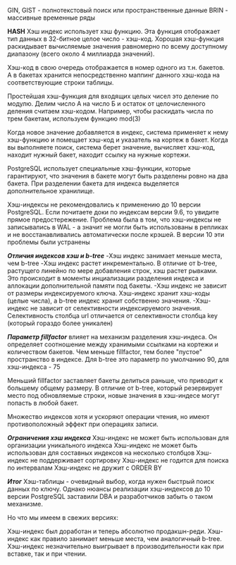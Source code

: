 GIN, GIST - полнотекстовый поиск или пространственные данные
BRIN - массивные временные ряды

**HASH**
Хэш индекс использует хэш функцию. Эта функция отображает тип данных в 32-битное целое число - хэш-код. Хорошая хэш-функция раскидывает вычисляемые значения равномерно по всему доступному диапазону (всего около 4 миллиарда значений).

Хэш-код в свою очередь отображается в номер одного из т.н. бакетов. А в бакетах хранится непосредственно маппинг данного хэш-кода на соответствующие строки таблицы.

Простейшая хэш-функция для входящих целых чисел это деление по модулю. Делим число А на число Б и остаток от целочисленного деления считаем хэш-кодом. Например, чтобы раскидать числа по трем бакетам, используем функцию mod(3)

Когда новое значение добавляется в индекс, система применяет к нему хэш-функцию и помещает хэш-код и указатель на кортеж в бакет.
Когда вы выполняете поиск, система берет значение, вычисляет хэш-код, находит нужный бакет, находит ссылку на нужные кортежи.

PostgreSQL использует специальные хэш-функции, которые гарантируют, что значения в бакете могут быть разделены ровно на два бакета. При разделении бакета для индекса выделяется дополнительное хранилище.

Хэш-индексы не рекомендовались к применению до 10 версии PostgreSQL. Если почитаете доки по индексам версии 9.6, то увидите прямое предостережение. Проблема была в том, что хэш-индексы не записывались в WAL - а значит не могли быть использованы в репликах и не восстанавливались автоматически после крэшей. В версии 10 эти проблемы были устранены

***Отличия индексов хэш и b-tree***
-Хэш индекс занимает меньше места, чем b-tree
-Хэш индекс растет инкрементально. В отличие от b-tree, растущего линейно по мере добавления строк, хэш растет рывками. Это происходит в моменты инциализации разделения индекса и аллокации дополнительной памяти под бакеты.
-Хэш индекс не зависит от размеры индексируемого ключа. Хэш-индекс хранит хэш-коды (целые числа), а b-tree индекс хранит собственно значения.
-Хэш-индекс не зависит от селективности индексируемого значения. Селективность столбца url отличается от селективности столбца key (который гораздо более уникален)

***Параметр fillfactor*** влияет на механизм разделения хэш-индеса. Он определяет соотношение между хранимыми ссылками на кортежи и количеством бакетов. Чем меньше fillfactor, тем более "пустое" пространство в индексе.
Для b-tree это параметр по умолчанию 90, для хэш-индекса - 75

Меньший fillfactor заставляет бакеты делиться раньше, что приводит к большему общему размеру. В отличие от b-tree, который резервирует место под обновляемые строки, новые значения в хэш-индесе могут попасть в любой бакет.

Множество индексов хотя и ускоряют операции чтения, но имеют противоположный эффект при операциях записи.

***Ограничения хэш индекса***
Хэш-индекс не может быть использован для организации уникального индекса
Хэш-индекс не может быть использован для составных индексов на несколько столбцов
Хэш-индекс не поддерживает сортировку
Хэш-индекс не годится для поиска по интервалам
Хэш-индекс не дружит с ORDER BY

***Итог***
Хэш-таблицы - очевидный выбор, когда нужен быстрый поиск данных по ключу. Однако нюансы реализации хэш-индексов до 10 версии PostgreSQL заставили DBA и разработчиков забыть о таком механизме.

Но что мы имеем в свежих версиях:

Хэш-индекс был доработан и теперь абсолютно продакшн-реди.
Хэш-индекс как правило занимает меньше места, чем аналогичный b-tree.
Хэш-индекс незначительно выигрывает в производительности как при вставке, так и при чтении.

